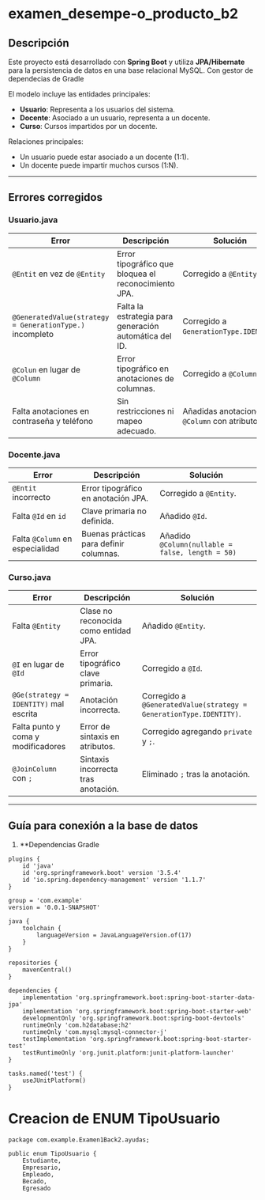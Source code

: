 # examen_desempe-o_producto_b2


## Descripción

Este proyecto está desarrollado con **Spring Boot** y utiliza **JPA/Hibernate** para la persistencia de datos en una base relacional MySQL. Con gestor de dependecias de Gradle

El modelo incluye las entidades principales:

- **Usuario**: Representa a los usuarios del sistema.
- **Docente**: Asociado a un usuario, representa a un docente.
- **Curso**: Cursos impartidos por un docente.

Relaciones principales:

- Un usuario puede estar asociado a un docente (1:1).
- Un docente puede impartir muchos cursos (1:N).

---

## Errores corregidos

### Usuario.java

| Error                                | Descripción                                            | Solución                                    |
|-------------------------------------|--------------------------------------------------------|---------------------------------------------|
| `@Entit` en vez de `@Entity`        | Error tipográfico que bloquea el reconocimiento JPA. | Corregido a `@Entity`.                      |
| `@GeneratedValue(strategy = GenerationType.)` incompleto | Falta la estrategia para generación automática del ID. | Corregido a `GenerationType.IDENTITY`.     |
| `@Colun` en lugar de `@Column`      | Error tipográfico en anotaciones de columnas.          | Corregido a `@Column`.                      |
| Falta anotaciones en contraseña y teléfono | Sin restricciones ni mapeo adecuado.                   | Añadidas anotaciones `@Column` con atributos.|

### Docente.java

| Error                 | Descripción                              | Solución                  |
|-----------------------|------------------------------------------|---------------------------|
| `@Entit` incorrecto    | Error tipográfico en anotación JPA.      | Corregido a `@Entity`.    |
| Falta `@Id` en `id`   | Clave primaria no definida.               | Añadido `@Id`.            |
| Falta `@Column` en especialidad | Buenas prácticas para definir columnas. | Añadido `@Column(nullable = false, length = 50)` |

### Curso.java

| Error                             | Descripción                                | Solución                                      |
|----------------------------------|--------------------------------------------|-----------------------------------------------|
| Falta `@Entity`                  | Clase no reconocida como entidad JPA.       | Añadido `@Entity`.                            |
| `@I` en lugar de `@Id`           | Error tipográfico clave primaria.            | Corregido a `@Id`.                           |
| `@Ge(strategy = IDENTITY)` mal escrita | Anotación incorrecta.                         | Corregido a `@GeneratedValue(strategy = GenerationType.IDENTITY)`. |
| Falta punto y coma y modificadores| Error de sintaxis en atributos.               | Corregido agregando `private` y `;`.          |
| `@JoinColumn` con `;`             | Sintaxis incorrecta tras anotación.            | Eliminado `;` tras la anotación.               |

---

## Guía para conexión a la base de datos

1. **Dependencias Gradle

```
plugins {
	id 'java'
	id 'org.springframework.boot' version '3.5.4'
	id 'io.spring.dependency-management' version '1.1.7'
}

group = 'com.example'
version = '0.0.1-SNAPSHOT'

java {
	toolchain {
		languageVersion = JavaLanguageVersion.of(17)
	}
}

repositories {
	mavenCentral()
}

dependencies {
	implementation 'org.springframework.boot:spring-boot-starter-data-jpa'
	implementation 'org.springframework.boot:spring-boot-starter-web'
	developmentOnly 'org.springframework.boot:spring-boot-devtools'
	runtimeOnly 'com.h2database:h2'
	runtimeOnly 'com.mysql:mysql-connector-j'
	testImplementation 'org.springframework.boot:spring-boot-starter-test'
	testRuntimeOnly 'org.junit.platform:junit-platform-launcher'
}

tasks.named('test') {
	useJUnitPlatform()
}

```
# **Creacion de ENUM TipoUsuario**
```
package com.example.Examen1Back2.ayudas;

public enum TipoUsuario {
    Estudiante,
    Empresario,
    Empleado,
    Becado,
    Egresado
```





